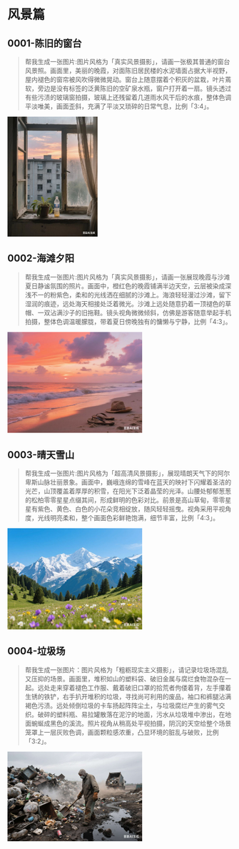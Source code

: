 # 风景篇

## 0001-陈旧的窗台

> 帮我生成一张图片:图片风格为「真实风景摄影」，请画一张极其普通的窗台风景照。画面里，美丽的晚霞，对面陈旧居民楼的水泥墙面占据大半视野，屋内褪色的窗帘被风吹得微微晃动。窗台上随意摆着个积灰的盆栽，叶片蔫软，旁边是没有标签的泛黄陈旧的空矿泉水瓶，窗户打开着一扇。镜头透过有些污渍的玻璃窗拍摄，玻璃上还残留着几道雨水风干后的水痕，整体色调平淡唯美，画面歪斜，充满了平淡又琐碎的日常气息，比例「3:4」。

<img src="../img/scence-0001.png" style="width:40%">

## 0002-海滩夕阳

> 帮我生成一张图片:图片风格为「真实风景摄影」，请画一张展现晚霞与沙滩夏日静谧氛围的照片。画面中，橙红色的晚霞铺满半边天空，云层被染成深浅不一的粉紫色，柔和的光线洒在细腻的沙滩上。海浪轻轻漫过沙滩，留下湿润的痕迹，远处海天相接处泛着微光。沙滩上远处随意扔着一顶褪色的草帽、一双沾满沙子的旧拖鞋。镜头视角微微倾斜，仿佛是游客随意举起手机拍摄，整体色调温暖朦胧，带着夏日傍晚独有的慵懒与宁静，比例「4:3」。

<img src="../img/scence-0002.png" style="width:60%">

## 0003-晴天雪山

> 帮我生成一张图片:图片风格为「超高清风景摄影」，展现晴朗天气下的阿尔卑斯山脉壮丽景象。画面中，巍峨连绵的雪峰在蓝天的映衬下闪耀着圣洁的光芒，山顶覆盖着厚厚的积雪，在阳光下泛着晶莹的光泽。山腰处郁郁葱葱的松柏零零星星点缀其间，形成鲜明的色彩对比。前景是高山草甸，零零星星有紫色、黄色、白色的小花朵竞相绽放，随风轻轻摇曳。视角采用平视角度，光线明亮柔和，整个画面色彩鲜艳饱满，细节丰富，比例「4:3」。

<img src="../img/scence-0003.png" style="width:60%">

## 0004-垃圾场

> 帮我生成一张图片：图片风格为「粗粝现实主义摄影」，请记录垃圾场混乱又压抑的场景。画面里，堆积如山的塑料袋、破旧金属与腐烂食物混杂在一起。远处走来穿着褪色工作服、戴着破旧口罩的拾荒者佝偻着背，左手攥着生锈的铁铲，右手扒开堆积的垃圾，寻找尚可利用的废品，袖口和裤腿沾满褐色污渍。远处倾倒垃圾的卡车扬起阵阵尘土，与垃圾腐烂产生的雾气交织。破碎的塑料瓶、易拉罐散落在泥泞的地面，污水从垃圾堆中渗出，在地面蜿蜒成黑色的溪流。照片视角从稍高处平视拍摄，阴沉的天空给整个场景笼罩上一层灰败色调，画面颗粒感浓重，凸显环境的脏乱与破败，比例「3:2」。

<img src="../img/scence-0004.png" style="width:60%">

